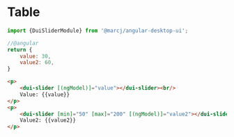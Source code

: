 <h1>Table</h1>

```typescript
import {DuiSliderModule} from '@marcj/angular-desktop-ui';
```

```javascript
//@angular
return {
    value: 30,
    value2: 60,
}
```

```html
<p>
    <dui-slider [(ngModel)]="value"></dui-slider><br/>
    Value: {{value}}
</p>
<p>
    <dui-slider [min]="50" [max]="200" [(ngModel)]="value2"></dui-slider><br/>
    Value2: {{value2}}
</p>
```
